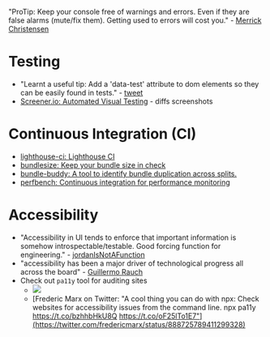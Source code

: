 "ProTip: Keep your console free of warnings and errors\. Even if they are false alarms \(mute/fix them\)\. Getting used to errors will cost you\." - [Merrick Christensen](https://twitter.com/iammerrick/status/902295190748119040)

# Testing
- "Learnt a useful tip: Add a 'data-test' attribute to dom elements so they can be easily found in tests." - [tweet](https://twitter.com/kentcdodds/status/886939162070335489)
- [Screener.io: Automated Visual Testing](https://screener.io/) - diffs screenshots

# Continuous Integration (CI)
- [lighthouse-ci: Lighthouse CI](https://github.com/ebidel/lighthouse-ci)
- [bundlesize: Keep your bundle size in check](https://github.com/siddharthkp/bundlesize)
- [bundle-buddy: A tool to identify bundle duplication across splits.](https://github.com/samccone/bundle-buddy)
- [perfbench: Continuous integration for performance monitoring](https://github.com/siddharthkp/perfbench)

# Accessibility
- "Accessibility in UI tends to enforce that important information is somehow introspectable/testable. Good forcing function for engineering." - [jordanIsNotAFunction](https://twitter.com/jordwalke/status/881404629140905984)
- "accessibility has been a major driver of technological progress all across the board" - [Guillermo Rauch](https://twitter.com/rauchg/status/881412412083027971)
- Check out `pa11y` tool for auditing sites
  - ![](https://pbs.twimg.com/media/DFVjQg1XUAEHhNW.png:large)
  - [Frederic Marx on Twitter: "A cool thing you can do with npx: Check websites for accessibility issues from the command line. npx pa11y https://t.co/bzhhbHkU8Q https://t.co/oF25lTo1E7"](https://twitter.com/fredericmarx/status/888725789411299328)